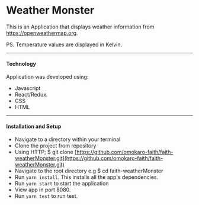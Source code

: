
# Weather Monster
This is an Application that displays weather information from https://openweathermap.org.

PS. Temperature values are displayed in Kelvin.



***
#### Technology

Application was developed using:
- Javascript
- React/Redux.
- CSS
- HTML

***
#### Installation and Setup
- Navigate to a directory within your terminal
- Clone the project from repository
- Using HTTP; $ git clone [https://github.com/omokaro-faith/faith-weatherMonster.git](https://github.com/omokaro-faith/faith-weatherMonster.git)
- Navigate to the root directory e.g $ cd faith-weatherMonster
- Run `yarn install`. This installs all the app's dependencies.
- Run `yarn start` to start the application
- View app in port 8080.
- Run `yarn test` to run test.

